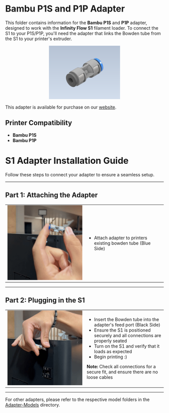 # Bambu P1S and P1P Adapter

This folder contains information for the **Bambu P1S** and **P1P** adapter, designed to work with the **Infinity Flow S1** filament loader. To connect the S1 to your P1S/P1P, you'll need the adapter that links the Bowden tube from the S1 to your printer's extruder. 

<div align="center">
  <img src="./images/Bowden Coupler Fitting CAD.png" alt="Logo" width="45%">
</div>

This adapter is available for purchase on our [website](https://infinityflow3d.com/products/bowden-coupler-adapter).

## Printer Compatibility
- **Bambu P1S**
- **Bambu P1P**

# S1 Adapter Installation Guide

Follow these steps to connect your adapter to ensure a seamless setup.

---

## Part 1: Attaching the Adapter

<div align="center">
  <table>
    <tr>
      <td width="50%">
        <img src="./images/P1.gif" alt="Attach the Adapter" width="200%">
      </td>
      <td width="50%">
        <ul>
          <li>Attach adapter to printers existing bowden tube (Blue Side)</li>
        </ul>
      </td>
    </tr>
  </table>
</div>

---

## Part 2: Plugging in the S1

<div align="center">
  <table>
    <tr>
      <td width="50%">
        <img src="./images/P2.gif" alt="Plug in the S1" width="100%">
      </td>
      <td width="50%">
        <ul>
          <li>Insert the Bowden tube into the adapter's feed port (Black Side)</li>
          <li>Ensure the S1 is positioned securely and all connections are properly seated</li>
          <li>Turn on the S1 and verify that it loads as expected</li>
          <li>Begin printing :)</li>
        </ul>
        <p><strong>Note:</strong> Check all connections for a secure fit, and ensure there are no loose cables</p>
      </td>
    </tr>
  </table>
</div>

---

For other adapters, please refer to the respective model folders in the [Adapter-Models](../../) directory.